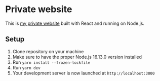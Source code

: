 # Private website

This is [my private website](https://acschmid.com) built with React and running on Node.js.

## Setup

1. Clone repository on your machine
2. Make sure to have the proper Node.js 16.13.0 version installed
3. Run `yarn install --frozen-lockfile`
4. Run `yarn dev`
5. Your development server is now launched at `http://localhost:3000`
